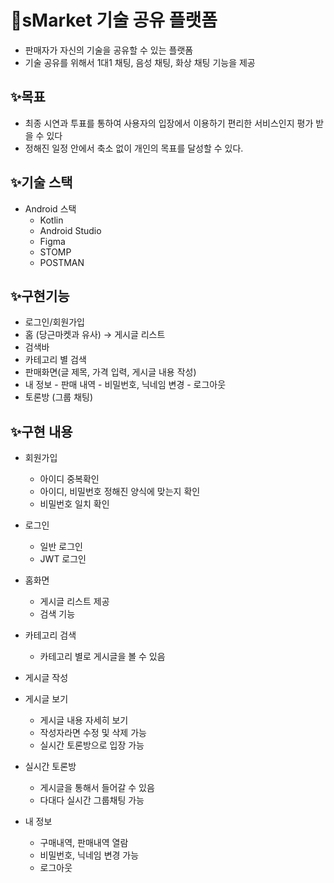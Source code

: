 # 🚀sMarket 기술 공유 플랫폼
- 판매자가 자신의 기술을 공유할 수 있는 플랫폼
- 기술 공유를 위해서 1대1 채팅, 음성 채팅, 화상 채팅 기능을 제공
## ✨목표
- 최종 시연과 투표를 통하여 사용자의 입장에서 이용하기 편리한 서비스인지 평가 받을 수 있다
- 정해진 일정 안에서 축소 없이 개인의 목표를 달성할 수 있다.

## ✨기술 스택
- Android 스택
  - Kotlin
  - Android Studio
  - Figma
  - STOMP
  - POSTMAN


## ✨구현기능
   - 로그인/회원가입
   - 홈 (당근마켓과 유사) → 게시글 리스트
   - 검색바
   - 카테고리 별 검색
   - 판매화면(글 제목, 가격 입력, 게시글 내용 작성)
   - 내 정보
    - 판매 내역
    - 비밀번호, 닉네임 변경
    - 로그아웃
   - 토론방 (그룹 채팅)


## ✨구현 내용
- 회원가입
  - 아이디 중복확인
  - 아이디, 비밀번호 정해진 양식에 맞는지 확인
  - 비밀번호 일치 확인

- 로그인
  - 일반 로그인
  - JWT 로그인

- 홈화면
  - 게시글 리스트 제공
  - 검색 기능


- 카테고리 검색
  - 카테고리 별로 게시글을 볼 수 있음

- 게시글 작성
 

- 게시글 보기
  - 게시글 내용 자세히 보기
  - 작성자라면 수정 및 삭제 가능
  - 실시간 토론방으로 입장 가능

- 실시간 토론방
  - 게시글을 통해서 들어갈 수 있음
  - 다대다 실시간 그룹채팅 가능


- 내 정보
  - 구매내역, 판매내역 열람
  - 비밀번호, 닉네임 변경 가능
  - 로그아웃
  

